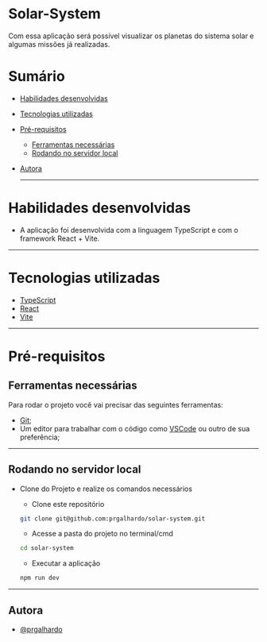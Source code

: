 # Solar-System

Com essa aplicação será possível visualizar os planetas do sistema solar e algumas missões já realizadas.

  # Sumário

- [Habilidades desenvolvidas](#habilidades-desenvolvidas)
- [Tecnologias utilizadas](#tecnologias-utilizadas)
- [Pré-requisitos](#pré-requisitos)
  - [Ferramentas necessárias](#ferramentas-necessárias)
  - [Rodando no servidor local](#rodando-no-servidor-local)
- [Autora](#autora)

  ---

# Habilidades desenvolvidas

- A aplicação foi desenvolvida com a linguagem TypeScript e com o framework React + Vite.

---

# Tecnologias utilizadas

- [TypeScript](https://www.typescriptlang.org/pt/)
- [React](https://pt-br.react.dev/)
- [Vite](https://pt.vitejs.dev/)

---

# Pré-requisitos

## Ferramentas necessárias

Para rodar o projeto você vai precisar das seguintes ferramentas:
 - [Git](https://git-scm.com);
 - Um editor para trabalhar com o código como [VSCode](https://code.visualstudio.com/) ou outro de sua preferência;

 ---

## Rodando no servidor local

 - Clone do Projeto e realize os comandos necessários

    - Clone este repositório
    ```bash
    git clone git@github.com:prgalhardo/solar-system.git
    ```

    - Acesse a pasta do projeto no terminal/cmd
    ```bash
    cd solar-system
    ```

    - Executar a aplicação
    ```bash
    npm run dev
    ```
  
  ---

## Autora

- [@prgalhardo](https://www.github.com/prgalhardo)